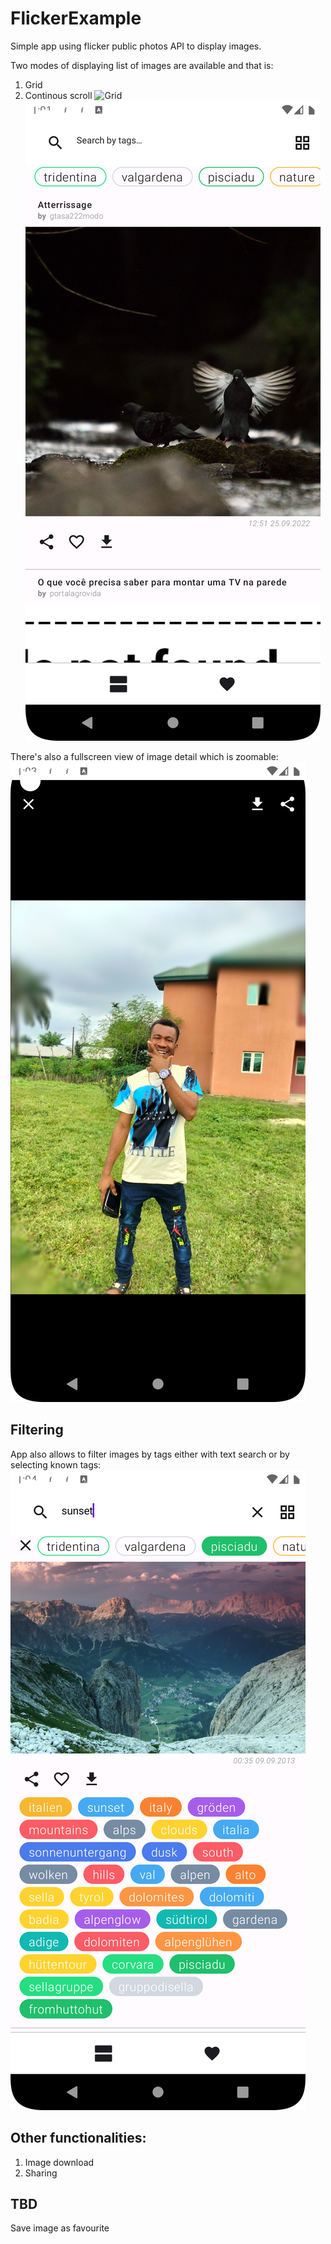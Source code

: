 # FlickerExample

Simple app using flicker public photos API to display images.

Two modes of displaying list of images are available and that is:

1. Grid
2. Continous scroll
![Grid](/screenshots/dashboard_grid.png)![Detail](/screenshots/dashboard_continous.png)

There's also a fullscreen view of image detail which is zoomable:
![Detail](/screenshots/image_detail.png)

## Filtering

App also allows to filter images by tags either with text search or by selecting known tags:
![Filters](/screenshots/filter.png)

## Other functionalities:

1. Image download
2. Sharing

## TBD

Save image as favourite
